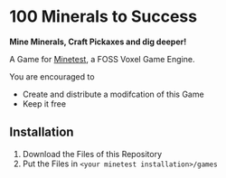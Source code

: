 # 100 Minerals to Success

**Mine Minerals, Craft Pickaxes and dig deeper!**

A Game for [Minetest](https://www.minetest.net), a FOSS Voxel Game Engine.

You are encouraged to
* Create and distribute a modifcation of this Game
* Keep it free

## Installation

1. Download the Files of this Repository
2. Put the Files in `<your minetest installation>/games`